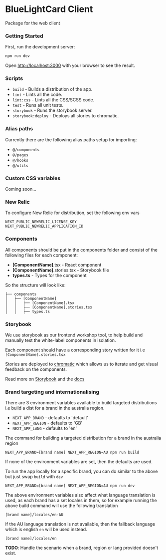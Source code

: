 # BlueLightCard Client

Package for the web client

### Getting Started

First, run the development server:

```bash
npm run dev
```

Open [http://localhost:3000](http://localhost:3000) with your browser to see the result.

### Scripts

 - `build` - Builds a distribution of the app.
 - `lint` - Lints all the code.
 - `lint:css` - Lints all the CSS/SCSS code.
 - `test` - Runs all unit tests.
 - `storybook` - Runs the storybook server.
 - `storybook:deploy` - Deploys all stories to chromatic.

### Alias paths
Currently there are the following alias paths setup for importing:
 - `@/components`
 - `@/pages`
 - `@/hooks`
 - `@/utils`

### Custom CSS variables
Coming soon...

### New Relic
To configure New Relic for distribution, set the following env vars
```
NEXT_PUBLIC_NEWRELIC_LICENSE_KEY
NEXT_PUBLIC_NEWRELIC_APPLICATION_ID
```

### Components
All components should be put in the components folder and consist of the following files for each component:
 - **[ComponentName]**.tsx - React component
 - **[ComponentName]**.stories.tsx - Storybook file
 - **types.ts** - Types for the component

So the structure will look like:
```
├── components
│   ├── [ComponentName]
│   │   ├── [ComponentName].tsx
│   │   ├── [ComponentName].stories.tsx
│   │   ├── types.ts
```

### Storybook
We use storybook as our frontend workshop tool, to help build and manually test the white-label components in isolation.

Each component should have a corresponding story written for it i.e `[ComponentName].stories.tsx`

Stories are deployed to [chromatic](https://www.chromatic.com/) which allows us to iterate and get visual feedback on the components.

Read more on [Storybook](https://storybook.js.org/) and the [docs](https://storybook.js.org/docs/react/why-storybook)

### Brand targeting and internationalising
There are 3 environment variables available to build targeted distributions i.e build a dist for a brand in the australia region.

 - `NEXT_APP_BRAND` - defaults to 'default'
 - `NEXT_APP_REGION` - defaults to 'GB'
 - `NEXT_APP_LANG` - defaults to 'en'

The command for building a targeted distribution for a brand in the australia region

```
NEXT_APP_BRAND=[brand name] NEXT_APP_REGION=AU npm run build
```

If none of the environment variables are set, then the defaults are used.

To run the app locally for a specific brand, you can do similar to the above but just swap `build` with `dev`

```
NEXT_APP_BRAND=[brand name] NEXT_APP_REGION=AU npm run dev
```
The above environment variables also affect what language translation is used, as each brand has a set locales in them, so for example running the above build command will use the following translation
```
[brand name]/locales/en-AU
```
If the AU language translation is not available, then the fallback language which is english `en` will be used instead.
```
[brand name]/locales/en
```

**TODO**: Handle the scenario when a brand, region or lang provided doesn't exist.